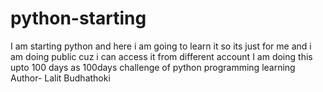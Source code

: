 # python-starting
I am starting python and here i am going to learn it so its just for me and i am doing public cuz i can access it from different account
I am doing this upto 100 days as 100days challenge of python programming learning
Author- Lalit Budhathoki

